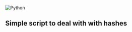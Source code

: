 ![Python](https://img.shields.io/badge/python-3670A0?style=for-the-badge&logo=python&logoColor=ffdd54)
## Simple script to deal with with hashes
